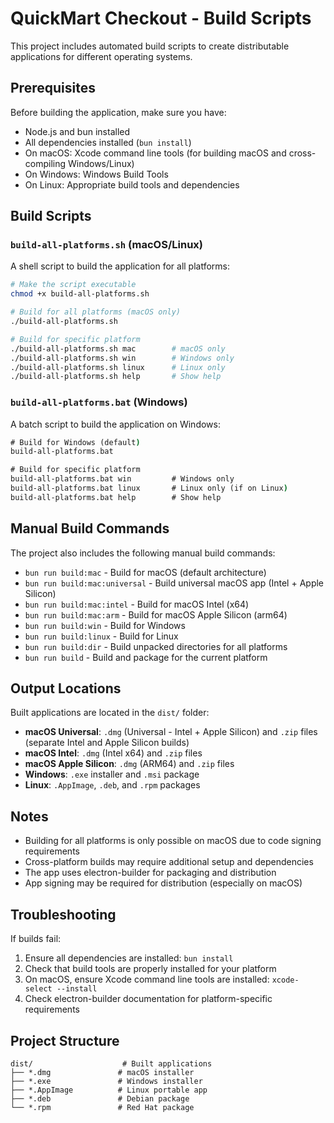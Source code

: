 # QuickMart Checkout - Build Scripts

This project includes automated build scripts to create distributable applications for different operating systems.

## Prerequisites

Before building the application, make sure you have:

- Node.js and bun installed
- All dependencies installed (`bun install`)
- On macOS: Xcode command line tools (for building macOS and cross-compiling Windows/Linux)
- On Windows: Windows Build Tools
- On Linux: Appropriate build tools and dependencies

## Build Scripts

### `build-all-platforms.sh` (macOS/Linux)

A shell script to build the application for all platforms:

```bash
# Make the script executable
chmod +x build-all-platforms.sh

# Build for all platforms (macOS only)
./build-all-platforms.sh

# Build for specific platform
./build-all-platforms.sh mac        # macOS only
./build-all-platforms.sh win        # Windows only
./build-all-platforms.sh linux      # Linux only
./build-all-platforms.sh help       # Show help
```

### `build-all-platforms.bat` (Windows)

A batch script to build the application on Windows:

```cmd
# Build for Windows (default)
build-all-platforms.bat

# Build for specific platform
build-all-platforms.bat win         # Windows only
build-all-platforms.bat linux       # Linux only (if on Linux)
build-all-platforms.bat help        # Show help
```

## Manual Build Commands

The project also includes the following manual build commands:

- `bun run build:mac` - Build for macOS (default architecture)
- `bun run build:mac:universal` - Build universal macOS app (Intel + Apple Silicon)
- `bun run build:mac:intel` - Build for macOS Intel (x64)
- `bun run build:mac:arm` - Build for macOS Apple Silicon (arm64)
- `bun run build:win` - Build for Windows  
- `bun run build:linux` - Build for Linux
- `bun run build:dir` - Build unpacked directories for all platforms
- `bun run build` - Build and package for the current platform

## Output Locations

Built applications are located in the `dist/` folder:

- **macOS Universal**: `.dmg` (Universal - Intel + Apple Silicon) and `.zip` files (separate Intel and Apple Silicon builds)
- **macOS Intel**: `.dmg` (Intel x64) and `.zip` files
- **macOS Apple Silicon**: `.dmg` (ARM64) and `.zip` files
- **Windows**: `.exe` installer and `.msi` package
- **Linux**: `.AppImage`, `.deb`, and `.rpm` packages

## Notes

- Building for all platforms is only possible on macOS due to code signing requirements
- Cross-platform builds may require additional setup and dependencies
- The app uses electron-builder for packaging and distribution
- App signing may be required for distribution (especially on macOS)

## Troubleshooting

If builds fail:

1. Ensure all dependencies are installed: `bun install`
2. Check that build tools are properly installed for your platform
3. On macOS, ensure Xcode command line tools are installed: `xcode-select --install`
4. Check electron-builder documentation for platform-specific requirements

## Project Structure

```
dist/                    # Built applications
├── *.dmg               # macOS installer
├── *.exe               # Windows installer
├── *.AppImage          # Linux portable app
├── *.deb               # Debian package
└── *.rpm               # Red Hat package
```